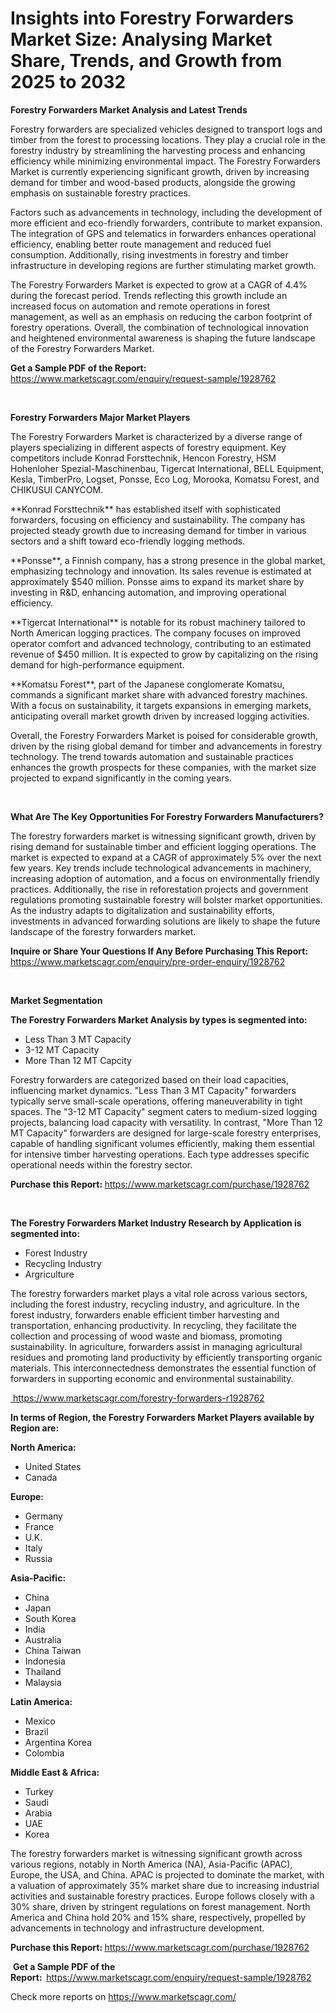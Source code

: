 <p><h1>Insights into Forestry Forwarders Market Size: Analysing Market Share, Trends, and Growth from 2025 to 2032</h1></p><p><strong>Forestry Forwarders Market Analysis and Latest Trends</strong></p>
<p><p>Forestry forwarders are specialized vehicles designed to transport logs and timber from the forest to processing locations. They play a crucial role in the forestry industry by streamlining the harvesting process and enhancing efficiency while minimizing environmental impact. The Forestry Forwarders Market is currently experiencing significant growth, driven by increasing demand for timber and wood-based products, alongside the growing emphasis on sustainable forestry practices.</p><p>Factors such as advancements in technology, including the development of more efficient and eco-friendly forwarders, contribute to market expansion. The integration of GPS and telematics in forwarders enhances operational efficiency, enabling better route management and reduced fuel consumption. Additionally, rising investments in forestry and timber infrastructure in developing regions are further stimulating market growth.</p><p>The Forestry Forwarders Market is expected to grow at a CAGR of 4.4% during the forecast period. Trends reflecting this growth include an increased focus on automation and remote operations in forest management, as well as an emphasis on reducing the carbon footprint of forestry operations. Overall, the combination of technological innovation and heightened environmental awareness is shaping the future landscape of the Forestry Forwarders Market.</p></p>
<p><strong>Get a Sample PDF of the Report:&nbsp;</strong> <a href="https://www.marketscagr.com/enquiry/request-sample/1928762?utm_campaign=1126&utm_medium=2&utm_source=Github&utm_content=ia&utm_term=16012025&utm_id=forestry-forwarders">https://www.marketscagr.com/enquiry/request-sample/1928762</a></p>
<p>&nbsp;</p>
<p><strong>Forestry Forwarders Major Market Players</strong></p>
<p><p>The Forestry Forwarders Market is characterized by a diverse range of players specializing in different aspects of forestry equipment. Key competitors include Konrad Forsttechnik, Hencon Forestry, HSM Hohenloher Spezial-Maschinenbau, Tigercat International, BELL Equipment, Kesla, TimberPro, Logset, Ponsse, Eco Log, Morooka, Komatsu Forest, and CHIKUSUI CANYCOM.</p><p>**Konrad Forsttechnik** has established itself with sophisticated forwarders, focusing on efficiency and sustainability. The company has projected steady growth due to increasing demand for timber in various sectors and a shift toward eco-friendly logging methods.</p><p>**Ponsse**, a Finnish company, has a strong presence in the global market, emphasizing technology and innovation. Its sales revenue is estimated at approximately $540 million. Ponsse aims to expand its market share by investing in R&D, enhancing automation, and improving operational efficiency.</p><p>**Tigercat International** is notable for its robust machinery tailored to North American logging practices. The company focuses on improved operator comfort and advanced technology, contributing to an estimated revenue of $450 million. It is expected to grow by capitalizing on the rising demand for high-performance equipment.</p><p>**Komatsu Forest**, part of the Japanese conglomerate Komatsu, commands a significant market share with advanced forestry machines. With a focus on sustainability, it targets expansions in emerging markets, anticipating overall market growth driven by increased logging activities.</p><p>Overall, the Forestry Forwarders Market is poised for considerable growth, driven by the rising global demand for timber and advancements in forestry technology. The trend towards automation and sustainable practices enhances the growth prospects for these companies, with the market size projected to expand significantly in the coming years.</p></p>
<p>&nbsp;</p>
<p><strong>What Are The Key Opportunities For Forestry Forwarders Manufacturers?</strong></p>
<p><p>The forestry forwarders market is witnessing significant growth, driven by rising demand for sustainable timber and efficient logging operations. The market is expected to expand at a CAGR of approximately 5% over the next few years. Key trends include technological advancements in machinery, increasing adoption of automation, and a focus on environmentally friendly practices. Additionally, the rise in reforestation projects and government regulations promoting sustainable forestry will bolster market opportunities. As the industry adapts to digitalization and sustainability efforts, investments in advanced forwarding solutions are likely to shape the future landscape of the forestry forwarders market.</p></p>
<p><strong>Inquire or Share Your Questions If Any Before Purchasing This Report:</strong> <a href="https://www.marketscagr.com/enquiry/pre-order-enquiry/1928762?utm_campaign=1126&utm_medium=2&utm_source=Github&utm_content=ia&utm_term=16012025&utm_id=forestry-forwarders">https://www.marketscagr.com/enquiry/pre-order-enquiry/1928762</a></p>
<p>&nbsp;</p>
<p><strong>Market Segmentation</strong></p>
<p><strong>The Forestry Forwarders Market Analysis by types is segmented into:</strong></p>
<p><ul><li>Less Than 3 MT Capacity</li><li>3-12 MT Capacity</li><li>More Than 12 MT Capcity</li></ul></p>
<p><p>Forestry forwarders are categorized based on their load capacities, influencing market dynamics. "Less Than 3 MT Capacity" forwarders typically serve small-scale operations, offering maneuverability in tight spaces. The "3-12 MT Capacity" segment caters to medium-sized logging projects, balancing load capacity with versatility. In contrast, "More Than 12 MT Capacity" forwarders are designed for large-scale forestry enterprises, capable of handling significant volumes efficiently, making them essential for intensive timber harvesting operations. Each type addresses specific operational needs within the forestry sector.</p></p>
<p><strong>Purchase this Report:&nbsp;</strong><a href="https://www.marketscagr.com/purchase/1928762?utm_campaign=1126&utm_medium=2&utm_source=Github&utm_content=ia&utm_term=16012025&utm_id=forestry-forwarders">https://www.marketscagr.com/purchase/1928762</a></p>
<p>&nbsp;</p>
<p><strong>The Forestry Forwarders Market Industry Research by Application is segmented into:</strong></p>
<p><ul><li>Forest Industry</li><li>Recycling Industry</li><li>Argriculture</li></ul></p>
<p><p>The forestry forwarders market plays a vital role across various sectors, including the forest industry, recycling industry, and agriculture. In the forest industry, forwarders enable efficient timber harvesting and transportation, enhancing productivity. In recycling, they facilitate the collection and processing of wood waste and biomass, promoting sustainability. In agriculture, forwarders assist in managing agricultural residues and promoting land productivity by efficiently transporting organic materials. This interconnectedness demonstrates the essential function of forwarders in supporting economic and environmental sustainability.</p></p>
<p><a href="https://www.marketscagr.com/forestry-forwarders-r1928762?utm_campaign=1126&utm_medium=2&utm_source=Github&utm_content=ia&utm_term=16012025&utm_id=forestry-forwarders">&nbsp;https://www.marketscagr.com/forestry-forwarders-r1928762</a></p>
<p><strong>In terms of Region, the Forestry Forwarders Market Players available by Region are:</strong></p>
<p>
    <p> <strong> North America: </strong>
        <ul>
            <li>United States</li>
            <li>Canada</li>
        </ul>
        </p> 
    <p> <strong> Europe: </strong>
        <ul>
            <li>Germany</li>
            <li>France</li>
            <li>U.K.</li>
            <li>Italy</li>
            <li>Russia</li>
        </ul>
        </p> 
    <p> <strong> Asia-Pacific: </strong>
        <ul>
            <li>China</li>
            <li>Japan</li>
            <li>South Korea</li>
            <li>India</li>
            <li>Australia</li>
            <li>China Taiwan</li>
            <li>Indonesia</li>
            <li>Thailand</li>
            <li>Malaysia</li>
        </ul>
        </p> 
    <p> <strong> Latin America: </strong>
        <ul>
            <li>Mexico</li>
            <li>Brazil</li>
            <li>Argentina Korea</li>
            <li>Colombia</li>
        </ul>
        </p> 
    <p> <strong> Middle East & Africa: </strong>
        <ul>
            <li>Turkey</li>
            <li>Saudi</li>
            <li>Arabia</li>
            <li>UAE</li>
            <li>Korea</li>
        </ul>
    </p>
    </p>
<p><p>The forestry forwarders market is witnessing significant growth across various regions, notably in North America (NA), Asia-Pacific (APAC), Europe, the USA, and China. APAC is projected to dominate the market, with a valuation of approximately 35% market share due to increasing industrial activities and sustainable forestry practices. Europe follows closely with a 30% share, driven by stringent regulations on forest management. North America and China hold 20% and 15% share, respectively, propelled by advancements in technology and infrastructure development.</p></p>
<p><strong>Purchase this Report: </strong><a href="https://www.marketscagr.com/purchase/1928762?utm_campaign=1126&utm_medium=2&utm_source=Github&utm_content=ia&utm_term=16012025&utm_id=forestry-forwarders">https://www.marketscagr.com/purchase/1928762</a></p>
<p>&nbsp;<strong>Get a Sample PDF of the Report:&nbsp;&nbsp;</strong><a href="https://www.marketscagr.com/enquiry/request-sample/1928762?utm_campaign=1126&utm_medium=2&utm_source=Github&utm_content=ia&utm_term=16012025&utm_id=forestry-forwarders">https://www.marketscagr.com/enquiry/request-sample/1928762</a></p>
<p><strong></strong></p>
<p>Check more reports on <a href="https://www.marketscagr.com/?utm_campaign=1126&utm_medium=2&utm_source=Github&utm_content=ia&utm_term=16012025&utm_id=forestry-forwarders">https://www.marketscagr.com/</a></p>